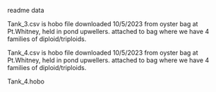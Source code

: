 readme data

Tank_3.csv is hobo file downloaded 10/5/2023 from oyster bag at Pt.Whitney, held in pond upwellers. attached to bag where we have 4 families of diploid/triploids.


Tank_4.csv is hobo file downloaded 10/5/2023 from oyster bag at Pt.Whitney, held in pond upwellers. attached to bag where we have 4 families of diploid/triploids.

Tank_4.hobo